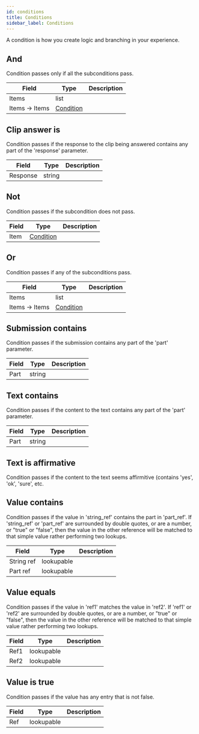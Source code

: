 ```yaml
---
id: conditions
title: Conditions
sidebar_label: Conditions
---
```


A condition is how you create logic and branching in your experience.
## And

Condition passes only if all the subconditions pass.


| Field | Type | Description |
| - | - | - |
| Items | list |  |
| Items → Items | [Condition](conditions) |  |


## Clip answer is

Condition passes if the response to the clip being answered contains any part of the 'response' parameter.


| Field | Type | Description |
| - | - | - |
| Response | string |  |


## Not

Condition passes if the subcondition does not pass.


| Field | Type | Description |
| - | - | - |
| Item | [Condition](conditions) |  |


## Or

Condition passes if any of the subconditions pass.


| Field | Type | Description |
| - | - | - |
| Items | list |  |
| Items → Items | [Condition](conditions) |  |


## Submission contains

Condition passes if the submission contains any part of the 'part' parameter.


| Field | Type | Description |
| - | - | - |
| Part | string |  |


## Text contains

Condition passes if the content to the text contains any part of the 'part' parameter.


| Field | Type | Description |
| - | - | - |
| Part | string |  |


## Text is affirmative

Condition passes if the content to the text seems affirmitive (contains 'yes', 'ok', 'sure', etc.




## Value contains

Condition passes if the value in 'string_ref' contains the part in 'part_ref'. If 'string_ref' or 'part_ref' are surrounded by double quotes, or are a number, or "true" or "false", then the value in the other reference will be matched to that simple value rather performing two lookups.


| Field | Type | Description |
| - | - | - |
| String ref | lookupable |  |
| Part ref | lookupable |  |


## Value equals

Condition passes if the value in 'ref1' matches the value in 'ref2'. If 'ref1' or 'ref2' are surrounded by double quotes, or are a number, or "true" or "false", then the value in the other reference will be matched to that simple value rather performing two lookups.


| Field | Type | Description |
| - | - | - |
| Ref1 | lookupable |  |
| Ref2 | lookupable |  |


## Value is true

Condition passes if the value has any entry that is not false.


| Field | Type | Description |
| - | - | - |
| Ref | lookupable |  |


